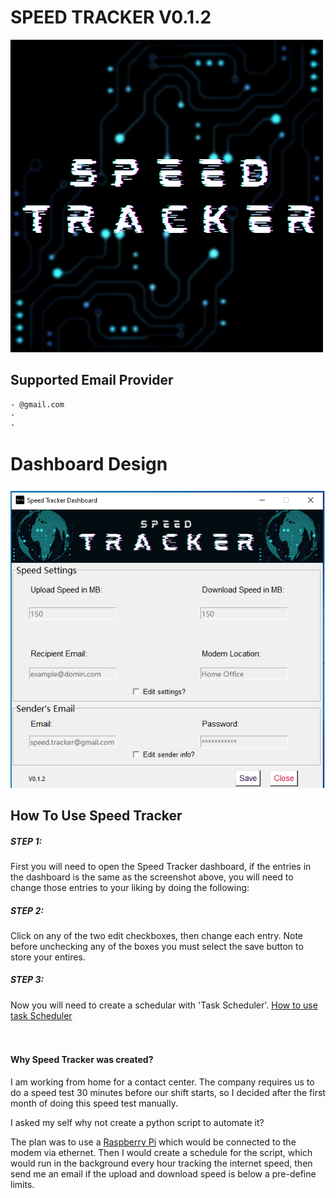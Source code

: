 <body>
<h1>SPEED TRACKER V0.1.2</h1>

<img src="res/image/Speed_Tracker_logo.png">

<h2>Supported Email Provider</h2>

    - @gmail.com
    - 
    - 

<h1>Dashboard Design</h1>

<img src="res/image/Speed_Tracker_Screenshot.png">

<h2>How To Use Speed Tracker</h2>

<p>
<h5>STEP 1:</h5>
    First you will need to open the Speed Tracker dashboard,
    if the entries in the dashboard is the same as the screenshot above,
    you will need to change those entries to your liking by doing the following:

<h5>STEP 2:</h5>
    Click on any of the two edit checkboxes, then change each entry.
    Note before unchecking any of the boxes you must select the save button
    to store your entires.

<h5>STEP 3:</h5>
    Now you will need to create a schedular with 'Task Scheduler'.
    <a href="https://www.youtube.com/channel/UCg6m_8coxXFFPdzF4B7tN_Q/featured">How to use task Scheduler</a>

</br>
</br>
</br>
<h4>Why Speed Tracker was created?</h4>

I am working from home for a contact center.
The company requires us to do a speed test 30 minutes before our shift starts,
so I decided after the first month of doing this speed test manually.

I asked my self why not create a python script to automate it?

The plan was to use a <a href="https://en.wikipedia.org/wiki/Raspberry_Pi#:~:text=The%20Raspberry%20Pi%204%20Model,HDMI%20(HDMI%20Type%20D)%20ports">Raspberry Pi</a> which would be connected to the modem via ethernet.
Then I would create a schedule for the script, which would run in the background every hour tracking the
internet speed, then send me an email if the upload and download speed is below a pre-define limits.</p>
</p>
</body>
